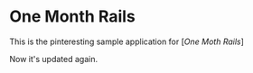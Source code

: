 # One Month Rails

This is the pinteresting sample application for [*One Moth Rails*]

Now it's updated again.
